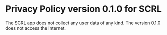 # Privacy Policy version 0.1.0 for SCRL

The SCRL app does not collect any user data of any kind. 
The version 0.1.0 does not access the Internet.
